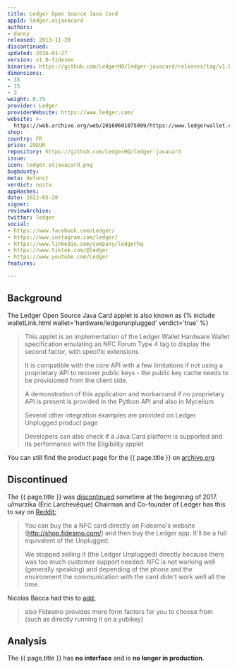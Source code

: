 ```yaml
---
title: Ledger Open Source Java Card
appId: ledger.osjavacard
authors:
- danny
released: 2013-11-20
discontinued: 
updated: 2016-01-27
version: v1.0-fidesmo
binaries: https://github.com/LedgerHQ/ledger-javacard/releases/tag/v1.0-fidesmo
dimensions:
- 35
- 15
- 3
weight: 0.75
provider: Ledger
providerWebsite: https://www.ledger.com/
website: >-
  https://web.archive.org/web/20160601075009/https://www.ledgerwallet.com/products/6-ledger-unplugged
shop: 
country: FR
price: 29EUR
repository: https://github.com/LedgerHQ/ledger-javacard
issue: 
icon: ledger.osjavacard.png
bugbounty: 
meta: defunct
verdict: noita
appHashes: 
date: 2022-05-20
signer: 
reviewArchive: 
twitter: ledger
social:
- https://www.facebook.com/Ledger/
- https://www.instagram.com/ledger/
- https://www.linkedin.com/company/ledgerhq
- https://www.tiktok.com/@ledger
- https://www.youtube.com/Ledger
features: 

---
```


## Background 

The Ledger Open Source Java Card applet is also known as {% include walletLink.html wallet='hardware/ledgerunplugged' verdict='true' %}

> This applet is an implementation of the Ledger Wallet Hardware Wallet specification emulating an NFC Forum Type 4 tag to display the second factor, with specific extensions
>
> It is compatible with the core API with a few limitations if not using a proprietary API to recover public keys - the public key cache needs to be provisioned from the client side.
>
> A demonstration of this application and workaround if no proprietary API is present is provided in the Python API and also in Mycelium
>
> Several other integration examples are provided on Ledger Unplugged product page
>
> Developers can also check if a Java Card platform is supported and its performance with the Eligibility applet

You can still find the product page for the {{ page.title }} on [archive.org](https://web.archive.org/web/20160601075009/https://www.ledgerwallet.com/products/6-ledger-unplugged)

## Discontinued 

The {{ page.title }} was [discontinued](https://support.ledger.com/hc/en-us/articles/360010500620-Discontinued-products?docs=true) sometime at the beginning of 2017. u/murzika (Eric Larchevêque) Chairman and Co-founder of Ledger has this to say on [Reddit:](https://www.reddit.com/r/Bitcoin/comments/5p4oza/comment/dcoc4c5/?utm_source=reddit&utm_medium=web2x&context=3)

> You can buy the a NFC card directly on Fidesmo's website (http://shop.fidesmo.com/) and then buy the Ledger app. It'll be a full equivalent of the Unplugged.
> 
> We stopped selling it (the Ledger Unplugged) directly because there was too much customer support needed: NFC is not working well (generally speaking) and depending of the phone and the environment the communication with the card didn't work well all the time.

Nicolas Bacca had this to [add:](https://www.reddit.com/r/Bitcoin/comments/5p4oza/comment/dcocntn/?utm_source=reddit&utm_medium=web2x&context=3) 

> also Fidesmo provides more form factors for you to choose from (such as directly running it on a yubikey)

## Analysis 

The {{ page.title }} has **no interface** and is **no longer in production**.

